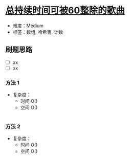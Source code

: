 # [总持续时间可被60整除的歌曲](https://leetcode-cn.com/problems/pairs-of-songs-with-total-durations-divisible-by-60/)

- 难度：Medium
- 标签：数组, 哈希表, 计数

## 刷题思路

- [ ] xx
- [ ] xx

### 方法 1

- 复杂度：
    - 时间 O()
    - 空间 O()

``` js

```

### 方法 2

- 复杂度：
    - 时间 O()
    - 空间 O()

``` js

```
